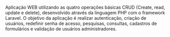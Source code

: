 Aplicação WEB utilizando as quatro operações básicas CRUD (Create, read, update e delete), desenvolvido através da linguagem PHP com o framework Laravel. O objetivo da aplicação é realizar autenticação, criação de usuários, redefinir senha de acesso, pesquisas, consultas, cadastros de formulários e validação de usuários administradores.
